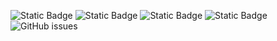 ![Static Badge](https://img.shields.io/badge/blacklists-61-000000) ![Static Badge](https://img.shields.io/badge/blacklisted-2933257-cc0000) ![Static Badge](https://img.shields.io/badge/whitelisted-2251-00CC00) ![Static Badge](https://img.shields.io/badge/streaming_blacklist-28107-000000) ![GitHub issues](https://img.shields.io/github/issues/fabriziosalmi/blacklists)
